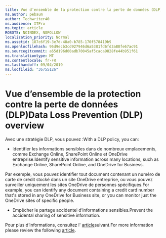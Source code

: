 ```yaml
---
title: Vue d’ensemble de la protection contre la perte de données (DLP)
ms.author: pebaum
author: Techwriter40
ms.audience: ITPro
ms.topic: article
ROBOTS: NOINDEX, NOFOLLOW
localization_priority: Normal
ms.assetid: 187c6f19-3e7d-48a0-b785-170f578419b9
ms.openlocfilehash: 96d9ecb3cd927946d6a5381fd6fd3a88fe67ac91
ms.sourcegitcommit: a65d196d00adb70045af5caca9828fe44b951f61
ms.translationtype: MT
ms.contentlocale: fr-FR
ms.lasthandoff: 09/04/2019
ms.locfileid: "36755126"
---
```

# <a name="data-loss-prevention-dlp-overview"></a><span data-ttu-id="7e304-102">Vue d’ensemble de la protection contre la perte de données (DLP)</span><span class="sxs-lookup"><span data-stu-id="7e304-102">Data Loss Prevention (DLP) overview</span></span>

<span data-ttu-id="7e304-103">Avec une stratégie DLP, vous pouvez :</span><span class="sxs-lookup"><span data-stu-id="7e304-103">With a DLP policy, you can:</span></span>

- <span data-ttu-id="7e304-104">Identifier les informations sensibles dans de nombreux emplacements, comme Exchange Online, SharePoint Online et OneDrive entreprise.</span><span class="sxs-lookup"><span data-stu-id="7e304-104">Identify sensitive information across many locations, such as Exchange Online, SharePoint Online, and OneDrive for Business.</span></span>


<span data-ttu-id="7e304-105">Par exemple, vous pouvez identifier tout document contenant un numéro de carte de crédit stocké dans un site OneDrive entreprise, ou vous pouvez surveiller uniquement les sites OneDrive de personnes spécifiques.</span><span class="sxs-lookup"><span data-stu-id="7e304-105">For example, you can identify any document containing a credit card number that's stored in any OneDrive for Business site, or you can monitor just the OneDrive sites of specific people.</span></span>

- <span data-ttu-id="7e304-106">Empêcher le partage accidentel d’informations sensibles.</span><span class="sxs-lookup"><span data-stu-id="7e304-106">Prevent the accidental sharing of sensitive information.</span></span>


<span data-ttu-id="7e304-107">Pour plus d’informations, consultez l' [article](https://docs.microsoft.com/office365/securitycompliance/data-loss-prevention-policies)suivant.</span><span class="sxs-lookup"><span data-stu-id="7e304-107">For more information please review the following [article](https://docs.microsoft.com/office365/securitycompliance/data-loss-prevention-policies).</span></span>

